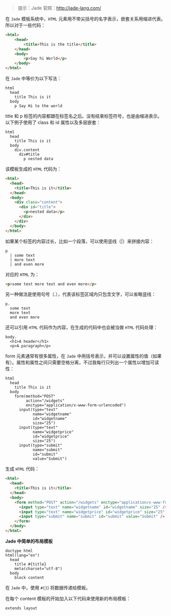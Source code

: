 > 提示：Jade 官网：<http://jade-lang.com/>

在 `Jade` 模板系统中，`HTML` 元素用不带尖括号的名字表示，嵌套关系用缩进代表。所以对于一些代码：

```html
<html>
    <head>
        <title>This is the title</title>
    </head>
    <body>
        <p>Say hi World</p>
    </body>
</html>
```

在 `Jade` 中等价为以下写法：

```jade
html
  head
    title This is it
  body
    p Say Hi to the world
```

title 和 p 标签的内容都跟在标签名之后。没有结束标签符号，也是由缩进表示。以下例子使用了 class 和 id 属性以及多层嵌套：

```jade
html
  head
    title This is it
  body
    div.content
      div#title
        p nested data
```

该模板生成的 `HTML` 代码为：

```html
<html>
  <head>
    <title>This is it</title>
  </head>
  <body>
    <div class="content">
      <div id="title">
        <p>nested data</p>
      </div>
    </div>
  </body>
</html>
```

如果某个标签的内容过长，比如一个段落，可以使用竖线（|）来拼接内容：

```jade
p
  | some text
  | more text
  | and even more
```

对应的 `HTML` 为：

```html
<p>some text more text and even more</p>
```

另一种做法是使用句号（.），代表该标签区域内只包含文字，可以省略竖线：

```jade
p.
  some text
  more text
  and even more
```

还可以引用 `HTML` 代码作为内容，在生成的代码中也会被当做 `HTML` 代码处理：

```jade
body.
  <h1>A header</h1>
  <p>A paragraph</p>
```

form 元素通常有很多属性，在 `Jade` 中用括号表示，并可以设置属性的值（如果有）。属性和属性之间只需要空格分离，不过我每行只列出一个属性以增加可读性：

```jade
html
  head
    title This is it
  body
    form(method="POST"
         action="/widgets"
         enctype="application/x-www-form-urlencoded")
      input(type="text"
            name="widgetname"
            id="widgetname"
            size="25")
      input(type="text"
            name="widgetprice"
            id="widgetprice"
            size="25")
      input(type="submit"
            name="submit"
            id="submit"
            value="Submit")
```

生成 `HTML` 代码：

```html
<html>
  <head>
    <title>This is it</title>
  </head>
  <body>
    <form method="POST" action="/widgets" enctype="application/x-www-form-urlencoded">
      <input type="text" name="widgetname" id="widgetname" size="25" />
      <input type="text" name="widgetprice" id="widgetprice" size="25" />
      <input type="submit" name="submit" id="submit" value="Submit" />
    </form>
  </body>
</html>
```

**Jade 中简单的布局模板**

```jade
doctype html
html(lang="en")
  head
    title #{title}
    meta(charset="utf-8")
  body
    block content
```

在 `Jade` 中，使用 `#{}`) 将数据传递给模板。

在每个 content 模板的开始加入以下代码来使用新的布局模板：

```jade
extends layout
```

